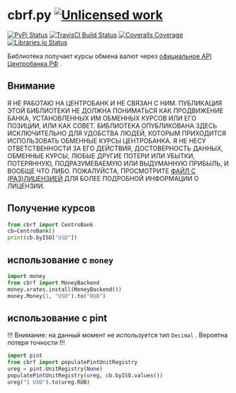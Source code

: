 cbrf.py [![Unlicensed work](https://raw.githubusercontent.com/unlicense/unlicense.org/master/static/favicon.png)](https://unlicense.org/)
===============
[![PyPi Status](https://img.shields.io/pypi/v/cbrf.py.svg)](https://pypi.python.org/pypi/cbrf)
[![TravisCI Build Status](https://travis-ci.org/KOLANICH/cbrf.py.svg?branch=master)](https://travis-ci.org/KOLANICH/cbrf.py)
[![Coveralls Coverage](https://img.shields.io/coveralls/KOLANICH/cbrf.py.svg)](https://coveralls.io/r/KOLANICH/cbrf.py)
[![Libraries.io Status](https://img.shields.io/librariesio/github/KOLANICH/cbrf.py.svg)](https://libraries.io/github/KOLANICH/cbrf.py)

Библиотека получает курсы обмена валют через [официальное API](https://www.cbr.ru/scripts/root.asp) [Центробанка РФ](https://www.cbr.ru/) .

Внимание
----------------
Я НЕ РАБОТАЮ НА ЦЕНТРОБАНК И НЕ СВЯЗАН С НИМ.
ПУБЛИКАЦИЯ ЭТОЙ БИБЛИОТЕКИ НЕ ДОЛЖНА ПОНИМАТЬСЯ КАК ПРОДВИЖЕНИЕ БАНКА, УСТАНОВЛЕННЫХ ИМ ОБМЕННЫХ КУРСОВ ИЛИ ЕГО ПОЗИЦИИ, ИЛИ КАК СОВЕТ.
БИБЛИОТЕКА ОПУБЛИКОВАНА ЗДЕСЬ ИСКЛЮЧИТЕЛЬНО ДЛЯ УДОБСТВА ЛЮДЕЙ, КОТОРЫМ ПРИХОДИТСЯ ИСПОЛЬЗОВАТЬ ОБМЕННЫЕ КУРСЫ ЦЕНТРОБАНКА.
Я НЕ НЕСУ ОТВЕТСТВЕННОСТИ ЗА ЕГО ДЕЙСТВИЯ, ДОСТОВЕРНОСТЬ ДАННЫХ, ОБМЕННЫЕ КУРСЫ, ЛЮБЫЕ ДРУГИЕ ПОТЕРИ ИЛИ УБЫТКИ, ПОТЕРЯННУЮ, ПОДРАЗУМЕВАЕМУЮ ИЛИ ВЫДУМАННУЮ ПРИБЫЛЬ, И ВООБЩЕ ЧТО ЛИБО. ПОЖАЛУЙСТА, ПРОСМОТРИТЕ [ФАЙЛ С (РАЗ)ЛИЦЕНЗИЕЙ](./UNLICENSE) ДЛЯ БОЛЕЕ ПОДРОБНОЙ ИНФОРМАЦИИ О ЛИЦЕНЗИИ.


Получение курсов
-----------------------------
```python
from cbrf import CentroBank
cb=CentroBank()
print(cb.byISO["USD"])
```


использование с ```money```
------------------
```python
import money
from cbrf import MoneyBackend
money.xrates.install(MoneyBackend())
money.Money(1, "USD").to("RUB")
```

использование с pint
------------------
!!! Внимание: на данный момент не используется тип ```Decimal``` . Вероятна потеря точности !!!
```python
import pint
from cbrf import populatePintUnitRegistry
ureg = pint.UnitRegistry(None)
populatePintUnitRegistry(ureg, cb.byISO.values())
ureg("1 USD").to(ureg.RUB)
```
